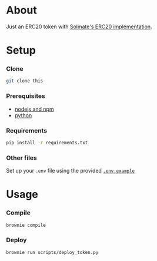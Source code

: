 # About
Just an ERC20 token with [Solmate's ERC20 implementation](https://github.com/Rari-Capital/solmate/blob/main/src/tokens/ERC20.sol).
# Setup
### Clone
```bash
git clone this
```
### Prerequisites
- [nodejs and npm](https://nodejs.org/en/download/)
- [python](https://www.python.org/downloads/)
### Requirements
```bash
pip install -r requirements.txt
```
### Other files
Set up your `.env` file using the provided [`.env.example`](./.env.example)
# Usage
### Compile
```bash
brownie compile
```
### Deploy
```bash
brownie run scripts/deploy_token.py
```
